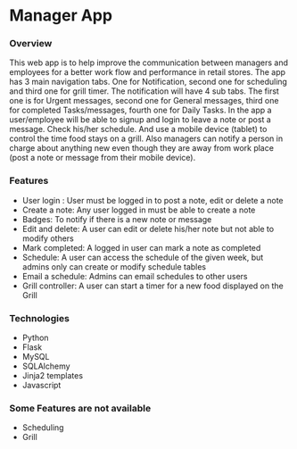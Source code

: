 # Manager App

### Overview
This web app is to help improve the communication between managers and employees for a better work flow and
performance in retail stores. The app has 3 main navigation tabs. One for Notification,
second one for scheduling and third one for grill timer. The notification will have 4 sub tabs. The
first one is for
Urgent messages, second one for General messages, third one for completed Tasks/messages, fourth one
for Daily Tasks.
In the app a user/employee will be able to signup and login to leave a note or post a message. Check
his/her schedule. And use a mobile device (tablet) to control the time food stays on a grill. Also managers can
notify a person in charge about anything new even though they are away from work place (post a note or message from
  their mobile device).

### Features
- User login : User must be logged in to post a note, edit or delete a note
- Create a note: Any user logged in must be able to create a note
- Badges: To notify if there is a new note or message
- Edit and delete: A user can edit or delete his/her note but not able to modify others
- Mark completed: A logged in user can mark a note as completed
- Schedule: A user can access the schedule of the given week, but admins only can create or modify
          schedule tables
- Email a schedule: Admins can email schedules to other users
- Grill controller: A user can start a timer for a new food displayed on the Grill


### Technologies
- Python
- Flask
- MySQL
- SQLAlchemy
- Jinja2 templates
- Javascript


### Some Features are not available
- Scheduling
- Grill
